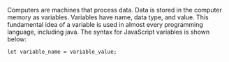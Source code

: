 Computers are machines that process data. Data is stored in the computer memory as variables. Variables have name, data type, and value. This fundamental idea of a variable is used in almost every programming language, including java. The syntax for JavaScript variables is shown below:

`let variable_name = variable_value;`